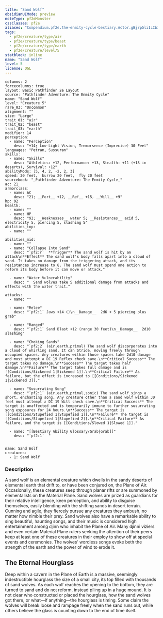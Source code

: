 ```yaml
---
title: "Sand Wolf"
obsidianUIMode: preview
noteType: pf2eMonster
cssClasses: pf2e
aliases: "Compendium.pf2e.the-enmity-cycle-bestiary.Actor.gBjrp5li1LCbIO8X" 
tags:
  - pf2e/creature/type/air
  - pf2e/creature/type/beast
  - pf2e/creature/type/earth
  - pf2e/creature/level/5
statblock: inline
name: "Sand Wolf"
level: 5
license: OGL
---
```


```statblock
columns: 2
forcecolumns: true
layout: Basic Pathfinder 2e Layout
source: "Pathfinder Adventure: The Enmity Cycle"
name: "Sand Wolf"
level: "Creature 5"
rare_03: "Uncommon"
alignment: ""
size: "Large"
trait_01: "air"
trait_02: "beast"
trait_03: "earth"
modifier: 14
perception:
  - name: "Perception"
    desc: "+14; Low-Light Vision, Tremorsense (Imprecise) 30 Feet"
languages: "Petran, Sussuran"
skills:
  - name: "Skills"
    desc: "Athletics: +12, Performance: +13, Stealth: +11 (+13 in deserts), Survival: +12"
abilityMods: [5, 4, 2, -2, 2, 3]
speed: 30 feet,  burrow 20 feet,  fly 20 feet
sourcebook: "_Pathfinder Adventure: The Enmity Cycle_"
ac: 21
armorclass:
  - name: AC
    desc: "21; __Fort__ +12, __Ref__ +15, __Will__ +9"
hp: 92
health:
  - name: ""
  - name: HP
    desc: "92; __Weaknesses__ water 5; __Resistances__ acid 5, electricity 5, piercing 5, slashing 5"
abilities_top:
  - name: ""

abilities_mid:
  - name: ""
  - name: "Collapse Into Sand"
    desc: "`pf2:r`  **Trigger** The sand wolf is hit by an attack\n**Effect** The sand wolf's body falls apart into a cloud of sand. It takes no damage from the triggering attack, and its resistances increase to 8. The sand wolf must spend one action to reform its body before it can move or attack."

  - name: "Water Vulnerability"
    desc: "  Sand wolves take 5 additional damage from attacks and effects with the water trait."

attacks:
  - name: ""

  - name: "Melee"
    desc: "`pf2:1` Jaws +14 ()\n__Damage__  2d6 + 5 piercing plus grab"

  - name: "Ranged"
    desc: "`pf2:1` Sand Blast +12 (range 30 feet)\n__Damage__  2d10 slashing"

  - name: "Choking Sands"
    desc: "`pf2:2` (air,earth,primal) The sand wolf discorporates into a cloud of whirling sand. It can Stride, moving freely through occupied spaces. Any creatures within those spaces take 2d10 damage and must attempt a DC 19 Reflex check save.\n**Critical Success** The target takes no damage.\n**Success** The target takes half damage.\n**Failure** The target takes full damage and is [[Conditions/Sickened 1|Sickened 1]].\n**Critical Failure** As failure, but the effect is increased to [[Conditions/Sickened 1|Sickened 3]]."

  - name: "Susurrating Song"
    desc: "`pf2:1` (air,earth,primal,sonic) The sand wolf sings a short, enchanting song. Any creature other than a sand wolf within 30 feet must attempt a DC 19 Will check save.\n**Critical Success** The target is unaffected and is temporarily immune to further susurrating song exposures for 24 hours.\n**Success** The target is [[Conditions/Stupefied 1|Stupefied 1]].\n**Failure** The target is [[Conditions/Stupefied 1|Stupefied 2]].\n**Critical Failure** As failure, and the target is [[Conditions/Slowed 1|Slowed 1]]."

  - name: "[[Bestiary Ability Glossary/Grab|Grab]]"
    desc: "`pf2:1`  "
 
```

```encounter-table
name: Sand Wolf
creatures:
  - 1: Sand Wolf
```


### Description
A sand wolf is an elemental creature which dwells in the sandy deserts of elemental earth that drift to, or have been conjured on, the Plane of Air. Occasionally, these creatures seep through planar rifts or are summoned by elementalists on the Material Plane. Sand wolves are prized as guardians for their relative intelligence, keen perception, and ability to disguise themselves, easily blending with the shifting sands in desert terrain. Cunning and agile, they fiercely pursue any creatures they ambush, no matter how nimble their prey. Sand wolves also have a remarkable ability to sing beautiful, haunting songs, and their music is considered high entertainment among djinn who inhabit the Plane of Air. Many djinni viziers and even certain Material Plane rulers seeking the attention of their peers keep at least one of these creatures in their employ to show off at special events and ceremonies. The wolves' wordless songs evoke both the strength of the earth and the power of wind to erode it.

## The Eternal Hourglass

Deep within a cavern in the Plane of Earth is a massive, seemingly indestructible hourglass the size of a small city, its top filled with thousands of sand wolves. As each wolf reaches the opening to the bottom, they are turned to sand and do not reform, instead piling up in a huge mound. It is not clear who constructed or placed the hourglass, how the sand wolves got there, or what—if anything—the hourglass is timing. Some claim the wolves will break loose and rampage freely when the sand runs out, while others believe the glass is counting down to the end of time itself.
